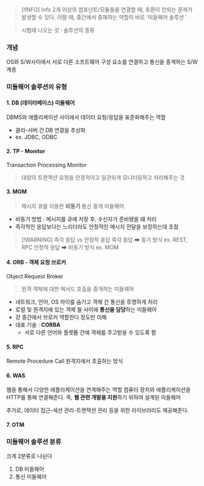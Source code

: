 
> [!INFO] Info
>2개 이상의 컴포넌트/모듈들을 연결할 때, 호환이 안되는 문제가 발생할 수 있다.
이럴 때, 중간에서 중재하는 역할이 바로 '미들웨어 솔루션 '

> 시험에 나오는 것 : 솔루션의 종류

### 개념 
OS와 S/W사이에서 서로 다른 소프트웨어 구성 요소를 연결하고 통신을 중계하는 S/W계층 

### 미들웨어 솔루션의 유형 

#### 1. DB (데이터베이스) 미들웨어

DBMS와 애플리케이션 사이에서 데이터 요청/응답을 표준화해주는 역할
- 클라-서버 간 DB 연결을 추상화
- ex. JDBC, ODBC 

#### 2. TP - Monitor 
Transaction Processing Monitor
> 대량의 트랜잭션 요청을 안정적이고 일관되게 모니터링하고 처리해주는 것 

#### 3. MOM
> 메시지 큐를 이용한 **비동기** 통신 중개 미들웨어 
- 비동기 방법 : 메시지를 큐에 저장 후, 수신자가 준비됐을 떄 처리 
- 즉각적인 응답보다는 느리더라도 안정적인 메시지 전달을 보장하는데 초점 

> [!WARNING] 즉각 응답 vs 안정적 응답 
> 즉각 응답 ➡ 동기 방식 ex. REST, RPC
> 안정적 응답 ➡ 비동기 방식 ex. MOM 
#### 4. ORB - 객체 요청 브로커 
Object Request Broker 
> 원격 객체에 대한 메서드 호출을 중개하는 미들웨어 
- 네트워크, 언어, OS 차이를 숨기고 객체 간 통신을 투명하게 처리 
- 로컬 및 원격지에 있는 객체 들 사이에 **통신을 담당**하는 미들웨어
- 걍 중간에서 브로커 역할한다 정도만 이해
- 대표 기술 : **CORBA** 
	- 서로 다른 언어와 플랫폼 간에 객체를 주고받을 수 있도록 함 

#### 5. RPC
Remote Procedure Call
원격지에서 호출하는 방식

#### 6. WAS 
웹을 통해서 다양한 애플리케이션을 연계해주는 역할
컴퓨터 장치와 애플리케이션을 HTTP를 통해 연결해준다.
즉, **웹 관련 개발을 지원**하기 위하여 설계된 미들웨어 

추가로, 데이터 접근-세션 관리-트랜잭션 관리 등을 위한 라이브러리도 제공해준다.

#### 7. OTM


### 미들웨어 솔루션 분류 
크게 2분류로 나뉜다
1. DB 미들웨어
2. 통신 미들웨어







